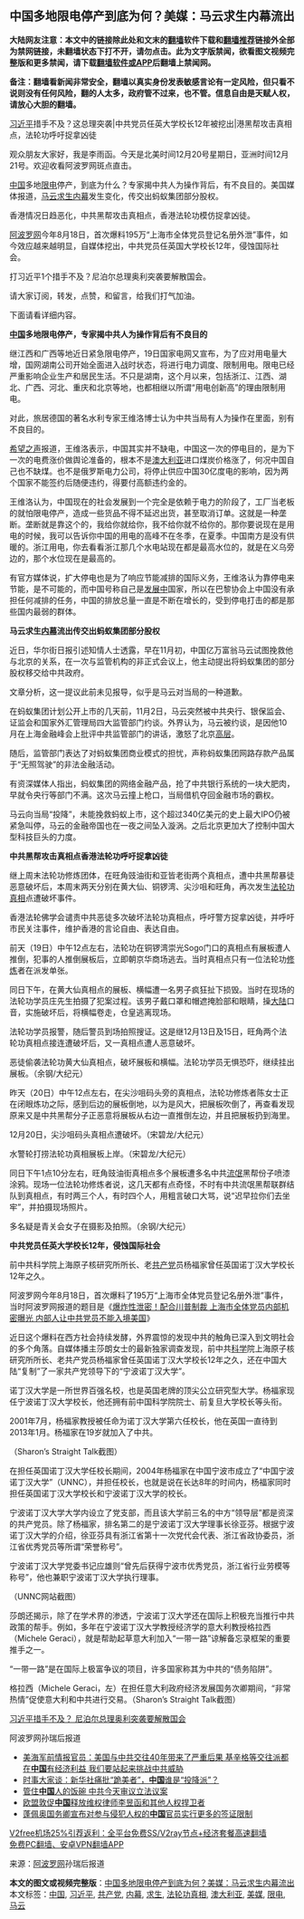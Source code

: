 <h2>中国多地限电停产到底为何？美媒：马云求生内幕流出</h2> <p class="notice"><b>大陆网友注意：本文中的链接除此处和文末的<a href="https://github.com/bannedbook/fanqiang" >翻墙</a>软件下载和<a href="https://github.com/killgcd/justmysocks/blob/master/README.md">翻墙推荐</a>链接外全部为禁网链接，未翻墙状态下打不开，请勿点击。此为文字版禁闻，欲看图文视频完整版和更多禁闻，请下载<a href="https://github.com/bannedbook/fanqiang">翻墙软件或APP</a>后翻墙上禁闻网。</p><p>备注：翻墙看新闻非常安全，翻墙以真实身份发表敏感言论有一定风险，但只看不说则没有任何风险，翻的人太多，政府管不过来，也不管。信息自由是天赋人权，请放心大胆的翻墙。</b></p>  <div class="entry"> <p id="summary"><a href="https://www.bannedbook.org/bnews/tag/%e4%b9%a0%e8%bf%91%e5%b9%b3/" class="st_tag internal_tag" rel="tag" title="标签 习近平 下的日志">习近平</a>措手不及？这总理突袭|中共党员任英大学校长12年被挖出|港黑帮攻击真相点，法轮功呼吁捉拿凶徒</p> <p>观众朋友大家好，我是李雨函。今天是北美时间12月20号星期日，亚洲时间12月21号。欢迎收看阿波罗网斑点直击。</p> <p><span class='wp_keywordlink_affiliate'><a href="https://www.bannedbook.org/" title="中国" target="_blank">中国</a></span>多地<a href="https://www.bannedbook.org/bnews/tag/%E9%99%90%E7%94%B5/" class="st_tag internal_tag" rel="tag" title="标签 限电 下的日志">限电</a>停产，到底为什么？专家揭中共人为操作背后，有不良目的。美国媒体报道，<a href="https://www.bannedbook.org/bnews/tag/%e9%a9%ac%e4%ba%91/" class="st_tag internal_tag" rel="tag" title="标签 马云 下的日志">马云</a><a href="https://www.bannedbook.org/bnews/tag/%E6%B1%82%E7%94%9F/" class="st_tag internal_tag" rel="tag" title="标签 求生 下的日志">求生</a><span class='wp_keywordlink_affiliate'><a href="https://www.bannedbook.org/bnews/ccpdope/" title="中共高层内幕" target="_blank">内幕</a></span>发生变化，传交出蚂蚁集团部分股权。</p> <p>香港情况日趋恶化，中共黑帮攻击真相点，香港法轮功模仿捉拿凶徒。</p> <p><span class='wp_keywordlink_affiliate'><a href="https://www.aboluowang.com/" title="阿波罗网" target="_blank">阿波罗网</a></span>今年8月18日，首次爆料195万“上海市全体党员登记名册外泄”事件，如今效应越来越明显，自媒体挖出，中共党员任英国大学校长12年，侵蚀国际社会。</p> <p>打习近平1个措手不及？尼泊尔总理奥利突袭要解散国会。</p> <p>请大家订阅，转发，点赞，和留言，给我们打气加油。</p> <p>下面请看详细内容。</p> <p><strong><a href="https://www.bannedbook.org/bnews/tag/%E4%B8%AD%E5%9B%BD/" class="st_tag internal_tag" rel="tag" title="标签 中国 下的日志">中国</a>多地限电停产，专家揭中共人为操作背后有不良目的</strong></p> <p>继江西和广西等地近日紧急限电停产，19日国家电网又宣布，为了应对用电量大增，国网湖南公司开始全面进入战时状态，将进行电力调度、限制用电。限电已经严重影响企业生产和居民生活。不只是湖南，这个月以来，包括浙江、江西、湖北、广西、河北、重庆和北京等地，也都相继以所谓“用电创新高”的理由限制用电。</p> <p>对此，旅居德国的著名水利专家王维洛博士认为中共当局有人为操作在里面，别有不良目的。</p> <p><span class='wp_keywordlink_affiliate'><a href="https://www.soundofhope.org" title="希望之声" target="_blank">希望之声</a></span>报道，王维洛表示，中国其实并不缺电，中国这一次的停电目的，是为下一次的电费涨价做舆论准备的，根本不是<a href="https://www.bannedbook.org/bnews/tag/%e6%be%b3%e5%a4%a7%e5%88%a9%e4%ba%9a/" class="st_tag internal_tag" rel="tag" title="标签 澳大利亚 下的日志">澳大利亚</a>进口煤炭价格涨了，何况中国自己也不缺煤。也不是俄罗斯电力公司，将停止供应中国30亿度电的影响，因为两个国家不能签约后随便违约，得要付高额违约金的。</p> <p>王维洛认为，中国现在的社会发展到一个完全是依赖于电力的阶段了，工厂当老板的就怕限电停产，造成一些货品不得不延迟出货，甚至取消订单。这就是一种垄断。垄断就是靠这个的，我给你就给你，我不给你就不给你的。那你要说现在是用电的时候，我可以告诉你中国的用电的高峰不在冬季，在夏季。中国南方是没有供暖的。浙江用电，你去看看浙江那几个水电站现在都是最高水位的，就是在义乌旁边的，那个水位现在是最高的。</p>  <p>有官方媒体说，扩大停电也是为了响应节能减排的国际义务，王维洛认为靠停电来节能，是不可能的，而中国号称自己是<span class='wp_keywordlink'><a href="https://www.bannedbook.org/forum11/topic335.html" title="禁片：发展中出现的问题，只能靠发展解决？" target="_blank">发展中</a></span>国家，所以在巴黎协会上中国没有承担任何减排的任务，中国的排放总量一直是不断在增长的，受到停电打击的都是那些国内最弱的群体。</p> <p><strong>马云求生<a href="https://www.bannedbook.org/bnews/tag/%E5%86%85%E5%B9%95/" class="st_tag internal_tag" rel="tag" title="标签 内幕 下的日志">内幕</a>流出传交出蚂蚁集团部分股权</strong></p> <p>近日，华尔街日报引述知情人士透露，早在11月初，中国亿万富翁马云试图挽救他与北京的关系，在一次与监管机构的非正式会议上，他主动提出将蚂蚁集团的部分股权移交给中共政府。</p> <p>文章分析，这一提议此前未见报导，似乎是马云对当局的一种道歉。</p> <p>在蚂蚁集团计划公开上市的几天前，11月2日，马云突然被中共央行、银保监会、证监会和国家外汇管理局四大监管部门约谈。外界认为，马云被约谈，是因他10月在上海金融峰会上批评中共监管部门的讲话，激怒了北京<span class='wp_keywordlink_affiliate'><a href="https://www.bannedbook.org/bnews/ccpdope/" title="中共高层内幕" target="_blank">高层</a></span>。</p> <p>随后，监管部门表达了对蚂蚁集团商业模式的担忧，声称蚂蚁集团网路存款产品属于“无照驾驶”的非法金融活动。</p> <p>有资深媒体人指出，蚂蚁集团的网络金融产品，抢了中共银行系统的一块大肥肉，早就令央行等部门不满。这次马云撞上枪口，当局借机夺回金融市场的霸权。</p> <p>马云向当局“投降”，未能挽救蚂蚁上市，这个超过340亿美元的史上最大IPO仍被紧急叫停，马云的金融帝国也在一夜之间坠入漩涡。之后北京更加大了控制中国大型科技巨头的力度。</p> <p><strong>中共黑帮攻击真相点香港法轮功呼吁捉拿凶徒</strong></p> <p>继上周末法轮功修炼团体，在旺角豉油街和亚皆老街两个真相点，遭中共黑帮暴徒恶意破坏后，本周末两天分别在黄大仙、铜锣湾、尖沙咀和旺角，再次发生<a href="https://www.bannedbook.org/bnews/tag/%e6%b3%95%e8%bd%ae%e5%8a%9f%e7%9c%9f%e7%9b%b8/" class="st_tag internal_tag" rel="tag" title="标签 法轮功真相 下的日志">法轮功真相</a>点遭破坏事件。</p> <p>香港法轮佛学会谴责中共恶徒多次破坏法轮功真相点，呼吁警方捉拿凶徒，并呼吁市民关注事件，维护香港的言论自由、表达自由。</p> <p>前天（19日）中午12点左右，法轮功在铜锣湾崇光Sogo门口的真相点有展板遭人推倒，犯事的人推倒展板后，立即朝京华商场逃去。当时真相点只有一位法轮功<span class='wp_keywordlink'><a href="https://www.qi-gong.me/" title="气功修炼网" target="_blank">修炼</a></span>者在派发单张。</p> <p>同日下午，在黄大仙真相点的展板、横幅遭一名男子疯狂扯下损毁。当时在现场的法轮功学员庄先生拍摄了犯案过程。该男子戴口罩和帽遮掩脸部和眼睛，操<span class='wp_keywordlink_affiliate'><a href="https://www.bannedbook.org/" title="大陆" target="_blank">大陆</a></span>口音，实施破坏后，将横幅卷走，仓皇逃离现场。</p>  <p>法轮功学员报警，随后警员到场拍照搜证。这是继12月13日及15日，旺角两个法轮功真相点接连遭破坏后，又一真相点遭人恶意破坏。</p> <p>恶徒偷袭法轮功黄大仙真相点，破坏展板和横幅。法轮功学员无惧恐吓，继续挂出展板。（余钢/大纪元）</p> <p>昨天（20日）中午12点左右，在尖沙咀码头旁的真相点，法轮功修炼者陈女士正在闭眼炼功之际，感到后边的展板倒地，以为是风大，把展板吹倒了，再查看发现原来又是中共黑帮分子正恶意将展板从右边一直推倒左边，并且把展板扔到海里。</p> <p>12月20日，尖沙咀码头真相点遭破坏。（宋碧龙/大纪元）</p> <p>水警轮打捞法轮功真相展板上岸。（宋碧龙/大纪元）</p> <p>同日下午1点10分左右，旺角豉油街真相点多个展板遭多名中共<span class='wp_keywordlink'><a href="https://www.bannedbook.org/forum11/topic282.html" title="禁片：评中国共产党的流氓本性" target="_blank">流氓</a></span>黑帮份子喷漆涂鸦。现场一位法轮功修炼者说，这几天都有点奇怪，不时有中共流氓黑帮联群结队到真相点，有时两三个人，有时四个人，用粗言破口大骂，说“迟早拉你们去坐牢”，并拍摄现场照片。</p> <p>多名疑是青关会女子在摄影及拍照。（余钢/大纪元）</p> <p><strong>中共党员任英大学校长12年，侵蚀国际社会</strong></p> <p>前中共科学院上海原子核研究所所长、老<a href="https://www.bannedbook.org/bnews/tag/%e5%85%b1%e4%ba%a7%e5%85%9a/" class="st_tag internal_tag" rel="tag" title="标签 共产党 下的日志">共产党</a>员杨福家曾任英国诺丁汉大学校长12年之久。</p> <p>阿波罗网今年8月18日，首次爆料了195万“上海市全体党员登记名册外泄”事件，当时阿波罗网报道的题目是《<a href="https://www.aboluowang.com/2020/0818/1490459.html" target="_blank">爆炸性泄密！配合川普制裁 上海市全体党员内部机密曝光 内部人让中共党员不能入境美国</a>》</p> <p>近日这个爆料在西方社会持续发酵，外界震惊的发现中共的触角已深入到文明社会的多个角落。自媒体播主莎朗女士的最新独家调查发现，前中共<span class='wp_keywordlink'><a href="https://www.bannedbook.org/forum11/topic309.html" title="禁片：“科学”的棍子" target="_blank">科学</a></span>院上海原子核研究所所长、老共产党员杨福家曾任英国诺丁汉大学校长12年之久，还在中国大陆“复制”了一家共产党领导下的“宁波诺丁汉大学”。</p> <p>诺丁汉大学是一所世界百强名校，也是英国老牌的顶尖公立研究型大学。杨福家现任宁波诺丁汉大学校长，他还拥有前中国科学院院士、前复旦大学校长等头衔。</p> <p>2001年7月，杨福家教授被任命为诺丁汉大学第六任校长，他在英国一直待到2013年1月。杨福家在19岁就加入了中共。</p>  <p>（Sharon’s Straight Talk截图）</p> <p>在担任英国诺丁汉大学任校长期间，2004年杨福家在中国宁波市成立了“中国宁波诺丁汉大学”（UNNC），并担任校长，也就是说在长达8年的时间内，杨福家同时担任英国诺丁汉大学校长和宁波诺丁汉大学的校长。</p> <p>宁波诺丁汉大学大学内设立了党支部，而且该大学前三名的中方“领导层”都是资深的共产党员。除了杨福家，排名第二的是宁波诺丁汉大学理事长徐亚芬。根据宁波诺丁汉大学的介绍，徐亚芬具有浙江省第十一次党代会代表、浙江省政协委员，浙江省优秀党员等所谓“荣誉称号”。</p> <p>宁波诺丁汉大学党委书记应雄则“曾先后获得宁波市优秀党员，浙江省行业劳模等称号”，他也兼职宁波诺丁汉大学执行理事。</p> <p>（UNNC网站截图）</p> <p>莎朗还揭示，除了在学术界的渗透，宁波诺丁汉大学还在国际上积极充当推行中共政策的帮手。例如，多年在宁波诺丁汉大学教授经济学的意大利教授格拉西（Michele Geraci），就是帮助起草意大利加入“一带一路”谅解备忘录框架的重要推手之一。</p> <p>“一带一路”是在国际上极富争议的项目，许多国家称其为中共的“债务陷阱”。</p> <p>格拉西（Michele Geraci，左）在担任意大利政府经济发展国务次卿期间，“非常热情”促使意大利和中共进行交易。（Sharon’s Straight Talk截图）</p> <p></p> <p></p> <p><a href="https://www.aboluowang.com/2020/1221/1536610.html">习近平措手不及？ 尼泊尔总理奥利突袭要解散国会</a>&nbsp;</p> <p>阿波罗网孙瑞后报道</p> <ul class='op-related-articles' title='相关阅读'> <li><a href='https://www.bannedbook.org/bnews/bannedvideo/20201222/1452560.html' target='_blank'>美海军前情报官员：美国与中共交往40年带来了严重后果 基辛格等交往派都在<b>中国</b>有经济利益 我们要站起来挑战中共威胁</a></li> <li><a href='https://www.bannedbook.org/bnews/comments/20201222/1452518.html' target='_blank'>时事大家谈：新华社痛批“跪美者”，<b>中国</b>谁是“投降派”？</a></li> <li><a href='https://www.bannedbook.org/bnews/finance/20201222/1452512.html' target='_blank'>管住<b>中国</b>人的饭碗 中共今天审议立法议案</a></li> <li><a href='https://www.bannedbook.org/bnews/headline/20201222/1452510.html' target='_blank'>欧盟敦促<b>中国</b>释放维权律师李昱函和其他人权捍卫者</a></li> <li><a href='https://www.bannedbook.org/bnews/headline/20201222/1452509.html' target='_blank'>蓬佩奥国务卿宣布对参与侵犯人权的<b>中国</b>官员实行更多的签证限制</a></li> </ul> <p class="texttj"> <a href="https://github.com/bannedbook/fanqiang/wiki/V2ray%E6%9C%BA%E5%9C%BA" target="_blank">V2free机场25%引荐返利：全平台免费SS/V2ray节点+经济套餐高速翻墙</a><br/> <a href="https://github.com/bannedbook/fanqiang/wiki/%E7%A6%81%E9%97%BB%E7%BD%91%E5%AE%89%E5%8D%93%E7%BF%BB%E5%A2%99%E6%96%B0%E9%97%BBAPP" target="_blank">免费PC翻墙、安卓VPN翻墙APP</a></p><p> 来源：<a href="https://www.aboluowang.com/2020/1222/1536718.html" target="_blank">阿波罗网</a>孙瑞后报道 </p> <a name='sharetosocial'></a>       <div><b>本文的图文或视频完整版</b>：<a href='https://www.bannedbook.org/bnews/topimagenews/20201222/1452575.html'>中国多地限电停产到底为何？美媒：马云求生内幕流出</a></div>  </div><!--END ENTRY--> <div class="postfooter"> <div>本文标签：<a href="https://www.bannedbook.org/bnews/tag/%E4%B8%AD%E5%9B%BD/" rel="tag">中国</a>, <a href="https://www.bannedbook.org/bnews/tag/%e4%b9%a0%e8%bf%91%e5%b9%b3/" rel="tag">习近平</a>, <a href="https://www.bannedbook.org/bnews/tag/%e5%85%b1%e4%ba%a7%e5%85%9a/" rel="tag">共产党</a>, <a href="https://www.bannedbook.org/bnews/tag/%E5%86%85%E5%B9%95/" rel="tag">内幕</a>, <a href="https://www.bannedbook.org/bnews/tag/%E6%B1%82%E7%94%9F/" rel="tag">求生</a>, <a href="https://www.bannedbook.org/bnews/tag/%e6%b3%95%e8%bd%ae%e5%8a%9f%e7%9c%9f%e7%9b%b8/" rel="tag">法轮功真相</a>, <a href="https://www.bannedbook.org/bnews/tag/%e6%be%b3%e5%a4%a7%e5%88%a9%e4%ba%9a/" rel="tag">澳大利亚</a>, <a href="https://www.bannedbook.org/bnews/tag/%e7%be%8e%e5%aa%92/" rel="tag">美媒</a>, <a href="https://www.bannedbook.org/bnews/tag/%E9%99%90%E7%94%B5/" rel="tag">限电</a>, <a href="https://www.bannedbook.org/bnews/tag/%e9%a9%ac%e4%ba%91/" rel="tag">马云</a></div>  </div><!--END POSTFOOTER--> 